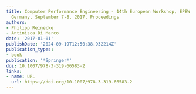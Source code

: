 ```yaml
---
title: Computer Performance Engineering - 14th European Workshop, EPEW 2017, Berlin,
  Germany, September 7-8, 2017, Proceedings
authors:
- Philipp Reinecke
- Antinisca Di Marco
date: '2017-01-01'
publishDate: '2024-09-19T12:50:38.932214Z'
publication_types:
- book
publication: '*Springer*'
doi: 10.1007/978-3-319-66583-2
links:
- name: URL
  url: https://doi.org/10.1007/978-3-319-66583-2
---
```

